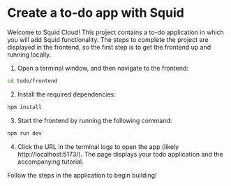# Create a to-do app with Squid

Welcome to Squid Cloud! This project contains a to-do application in which you will add Squid functionality. The steps to complete the project are displayed in the frontend, so the first step is to get the frontend up and running locally.

1. Open a terminal window, and then navigate to the frontend:

```bash
cd todo/frontend
```

2. Install the required dependencies:

```bash
npm install
```

3. Start the frontend by running the following command:

```bash
npm run dev
```

4. Click the URL in the terminal logs to open the app (likely http://localhost:5173/). The page displays your todo application and the accompanying tutorial.

Follow the steps in the application to begin building!
